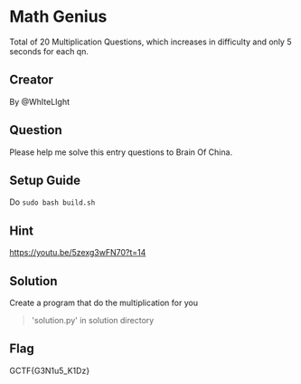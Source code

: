 # Math Genius
Total of 20 Multiplication Questions, which increases in difficulty and only 5 seconds for each qn.

## Creator
By @WhIteLIght

## Question
Please help me solve this entry questions to Brain Of China.

## Setup Guide
Do `sudo bash build.sh`

## Hint
https://youtu.be/5zexg3wFN70?t=14

## Solution
Create a program that do the multiplication for you
 >'solution.py' in solution directory

## Flag
GCTF{G3N1u5_K1Dz}


